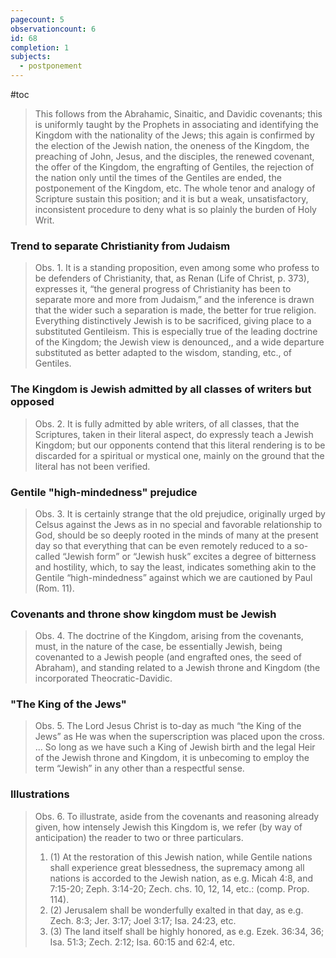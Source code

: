 ```yaml
---
pagecount: 5
observationcount: 6
id: 68
completion: 1
subjects:
  - postponement
---
```

#toc

>This follows from the Abrahamic, Sinaitic, and Davidic covenants; this is uniformly taught by the Prophets in associating and identifying the Kingdom with the nationality of the Jews; this again is confirmed by the election of the Jewish nation, the oneness of the Kingdom, the preaching of John, Jesus, and the disciples, the renewed covenant, the offer of the Kingdom, the engrafting of Gentiles, the rejection of the nation only until the times of the Gentiles are ended, the postponement of the Kingdom, etc. The whole tenor and analogy of Scripture sustain this position; and it is but a weak, unsatisfactory, inconsistent procedure to deny what is so plainly the burden of Holy Writ.
### Trend to separate Christianity from Judaism
>Obs. 1. It is a standing proposition, even among some who profess to be defenders of Christianity, that, as Renan (Life of Christ, p. 373), expresses it, “the general progress of Christianity has been to separate more and more from Judaism,” and the inference is drawn that the wider such a separation is made, the better for true religion. Everything distinctively Jewish is to be sacrificed, giving place to a substituted Gentileism. This is especially true of the leading doctrine of the Kingdom; the Jewish view is denounced,, and a wide departure substituted as better adapted to the wisdom, standing, etc., of Gentiles.
### The Kingdom is Jewish admitted by all classes of writers but opposed
>Obs. 2. It is fully admitted by able writers, of all classes, that the Scriptures, taken in their literal aspect, do expressly teach a Jewish Kingdom; but our opponents contend that this literal rendering is to be discarded for a spiritual or mystical one, mainly on the ground that the literal has not been verified.
### Gentile "high-mindedness" prejudice
>Obs. 3. It is certainly strange that the old prejudice, originally urged by Celsus against the Jews as in no special and favorable relationship to God, should be so deeply rooted in the minds of many at the present day so that everything that can be even remotely reduced to a so-called “Jewish form” or “Jewish husk” excites a degree of bitterness and hostility, which, to say the least, indicates something akin to the Gentile “high-mindedness” against which we are cautioned by Paul (Rom. 11).
### Covenants and throne show kingdom must be Jewish
>Obs. 4. The doctrine of the Kingdom, arising from the covenants, must, in the nature of the case, be essentially Jewish, being covenanted to a Jewish people (and engrafted ones, the seed of Abraham), and standing related to a Jewish throne and Kingdom (the incorporated Theocratic-Davidic.
### "The King of the Jews"
>Obs. 5. The Lord Jesus Christ is to-day as much “the King of the Jews” as He was when the superscription was placed upon the cross.
>...
>So long as we have such a King of Jewish birth and the legal Heir of the Jewish throne and Kingdom, it is unbecoming to employ the term “Jewish” in any other than a respectful sense.
### Illustrations
>Obs. 6. To illustrate, aside from the covenants and reasoning already given, how intensely Jewish this Kingdom is, we refer (by way of anticipation) the reader to two or three particulars. 
>1. (1) At the restoration of this Jewish nation, while Gentile nations shall experience great blessedness, the supremacy among all nations is accorded to the Jewish nation, as e.g. Micah 4:8, and 7:15-20; Zeph. 3:14-20; Zech. chs. 10, 12, 14, etc.: (comp. Prop. 114). 
>2. (2) Jerusalem shall be wonderfully exalted in that day, as e.g. Zech. 8:3; Jer. 3:17; Joel 3:17; Isa. 24:23, etc. 
>3. (3) The land itself shall be highly honored, as e.g. Ezek. 36:34, 36; Isa. 51:3; Zech. 2:12; Isa. 60:15 and 62:4, etc.